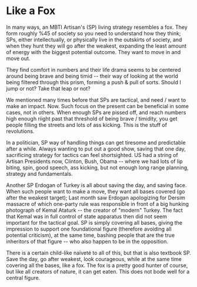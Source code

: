 # Like a Fox

In many ways, an MBTI Artisan's (SP) living strategy resembles a fox. They form roughly %45 of society so you need to understand how they think; SPs, either intellectually, or physically live in the outskirts of society, and when they hunt they will go after the weakest, expanding the least amount of energy with the biggest potential outcome. They want to move in and move out.

They find comfort in numbers and their life drama seems to be centered around being brave and being timid -- their way of looking at the world being filtered through this prism, forming a push & pull of sorts. Should I jump or not? Take that leap or not?

We mentioned many times before that SPs are tactical, and need / want to make an impact. Now. Such focus on the present can be beneficial in some cases, not in others. When enough SPs are pissed off, and reach numbers high enough riight past that threshold of being brave / timidity, you get people filling the streets and lots of ass kicking. This is the stuff of revolutions.

In a politician, SP way of handling things can get tiresome and predictable after a while. Always wanting to put out a good show, saving that one day, sacrificing strategy for tactics can feel shortsighted. US had a string of Artisan Presidents now, Clinton, Bush, Obama -- where we had lots of lip biting, spin, good speech, ass kicking, but not enough long range planning, strategy and fundamentals.

Another SP Erdogan of Turkey is all about saving the day, and saving face. When such people want to make a move, they want all bases covered (go after the weakest target); Last month saw Erdogan apologizing for Dersim massacre of which one-party rule was responsible in front of a big hunking photograph of Kemal Ataturk -- the creator of "modern" Turkey. The fact that Kemal was in full control of state apparatus then did not seem important for the tactical goal. SP is simply covering all bases, giving the impression to support one foundational figure (therefore avoiding all potential criticism), at the same time, bashing people that are the true inheritors of that figure -- who also happen to be in the opposition.

There is a certain child-like naïveté to all of this, but that is also textbook SP. Save the day, go after weakest, look courageous, while at the same time covering all the bases, like a fox. The fox is a pretty good hunter of course, but like all creators of nature, it can get eaten. This does not bode well for a central figure.
